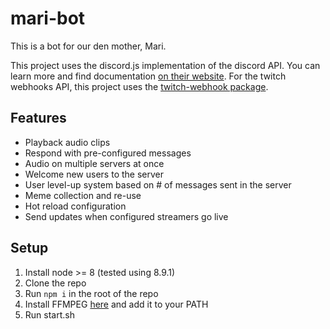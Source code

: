 # mari-bot
This is a bot for our den mother, Mari. 

This project uses the discord.js implementation of the discord API. You can learn more and find documentation [on their website](https://discord.js.org).
For the twitch webhooks API, this project uses the [twitch-webhook package](https://www.npmjs.com/package/twitch-webhook).

## Features
* Playback audio clips
* Respond with pre-configured messages
* Audio on multiple servers at once
* Welcome new users to the server
* User level-up system based on # of messages sent in the server
* Meme collection and re-use
* Hot reload configuration
* Send updates when configured streamers go live

## Setup
1. Install node >= 8 (tested using 8.9.1)
2. Clone the repo
3. Run `npm i` in the root of the repo
4. Install FFMPEG [here](https://www.ffmpeg.org/) and add it to your PATH
5. Run start.sh
